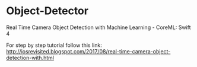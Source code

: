 # Object-Detector

Real Time Camera Object Detection with Machine Learning - CoreML: Swift 4

For step by step tutorial follow this link: http://iosrevisited.blogspot.com/2017/08/real-time-camera-object-detection-with.html
